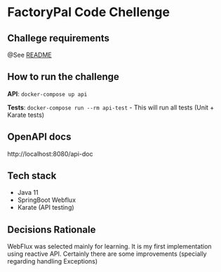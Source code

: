 # FactoryPal Code Chellenge

## Challege requirements

@See [README](docs/README.adoc)

## How to run the challenge

**API**: `docker-compose up api`

**Tests**: `docker-compose run --rm api-test` - This will run all tests (Unit + Karate tests)

## OpenAPI docs

http://localhost:8080/api-doc

## Tech stack

- Java 11
- SpringBoot Webflux
- Karate (API testing)

## Decisions Rationale

WebFlux was selected mainly for learning. It is my first implementation using reactive API.
Certainly there are some improvements (specially regarding handling Exceptions)